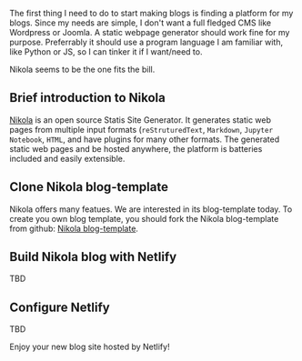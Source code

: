 <!--
.. title: Create a blog site with Nikola, gitnub, and Netlify
.. slug: create-blog-with-nikola
.. date: 2020-11-30 18:28:40 UTC
.. tags: 
.. category: 
.. link: 
.. description: 
.. type: text
-->

The first thing I need to do to start making blogs is finding a platform for my blogs. Since my needs are simple, 
I don't want a full fledged CMS like Wordpress or Joomla. A static webpage generator should work fine for my 
purpose. Preferrably it should use a program language I am familiar with, like Python or JS, so I can tinker it 
if I want/need to.

Nikola seems to be the one fits the bill.

## Brief introduction to Nikola

[Nikola](http://getnikola.com) is an open source Statis Site Generator. It generates static web pages from 
multiple input formats (`reStruturedText`, `Markdown`, `Jupyter Notebook`, `HTML`, and have plugins for many 
other formats. The generated static web pages and be hosted anywhere, the platform is batteries included and 
easily extensible. 

## Clone Nikola blog-template

Nikola offers many featues. We are interested in its blog-template today. To create you own blog template, you 
should fork the Nikola blog-template from github: [Nikola blog-template](http://github.com/getnikola/blog-template). 

## Build Nikola blog with Netlify

TBD

## Configure Netlify

TBD

Enjoy your new blog site hosted by Netlify!
